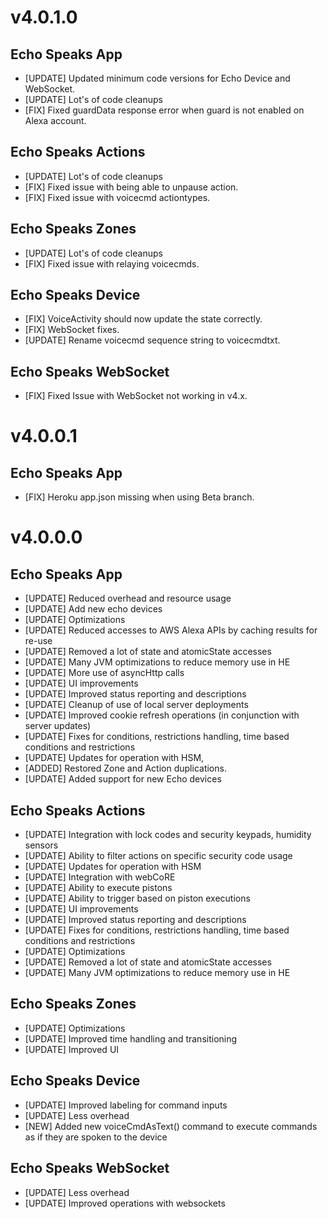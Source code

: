 # v4.0.1.0
## Echo Speaks App
- [UPDATE] Updated minimum code versions for Echo Device and WebSocket.
- [UPDATE] Lot's of code cleanups
- [FIX] Fixed guardData response error when guard is not enabled on Alexa account.

## Echo Speaks Actions
- [UPDATE] Lot's of code cleanups
- [FIX] Fixed issue with being able to unpause action.
- [FIX] Fixed issue with voicecmd actiontypes.

## Echo Speaks Zones
- [UPDATE] Lot's of code cleanups
- [FIX] Fixed issue with relaying voicecmds.

## Echo Speaks Device
- [FIX] VoiceActivity should now update the state correctly.
- [FIX] WebSocket fixes.
- [UPDATE] Rename voicecmd sequence string to voicecmdtxt.

## Echo Speaks WebSocket
- [FIX] Fixed Issue with WebSocket not working in v4.x.
  
# v4.0.0.1
## Echo Speaks App
- [FIX] Heroku app.json missing when using Beta branch.

# v4.0.0.0
## Echo Speaks App
- [UPDATE] Reduced overhead and resource usage
- [UPDATE] Add new echo devices
- [UPDATE] Optimizations
- [UPDATE] Reduced accesses to AWS Alexa APIs by caching results for re-use
- [UPDATE] Removed a lot of state and atomicState accesses
- [UPDATE] Many JVM optimizations to reduce memory use in HE
- [UPDATE] More use of asyncHttp calls
- [UPDATE] UI improvements
- [UPDATE] Improved status reporting and descriptions
- [UPDATE] Cleanup of use of local server deployments
- [UPDATE] Improved cookie refresh operations (in conjunction with server updates)
- [UPDATE] Fixes for conditions, restrictions handling, time based conditions and restrictions
- [UPDATE] Updates for operation with HSM,
- [ADDED] Restored Zone and Action duplications.
- [UPDATE] Added support for new Echo devices

## Echo Speaks Actions
- [UPDATE] Integration with lock codes and security keypads, humidity sensors
- [UPDATE] Ability to filter actions on specific security code usage
- [UPDATE] Updates for operation with HSM
- [UPDATE] Integration with webCoRE
- [UPDATE] Ability to execute pistons
- [UPDATE] Ability to trigger based on piston executions
- [UPDATE] UI improvements
- [UPDATE] Improved status reporting and descriptions
- [UPDATE] Fixes for conditions, restrictions handling, time based conditions and restrictions
- [UPDATE] Optimizations
- [UPDATE] Removed a lot of state and atomicState accesses
- [UPDATE] Many JVM optimizations to reduce memory use in HE

## Echo Speaks Zones
- [UPDATE] Optimizations
- [UPDATE] Improved time handling and transitioning
- [UPDATE] Improved UI

## Echo Speaks Device
- [UPDATE] Improved labeling for command inputs
- [UPDATE] Less overhead
- [NEW] Added new voiceCmdAsText() command to execute commands as if they are spoken to the device

## Echo Speaks WebSocket
- [UPDATE] Less overhead
- [UPDATE] Improved operations with websockets